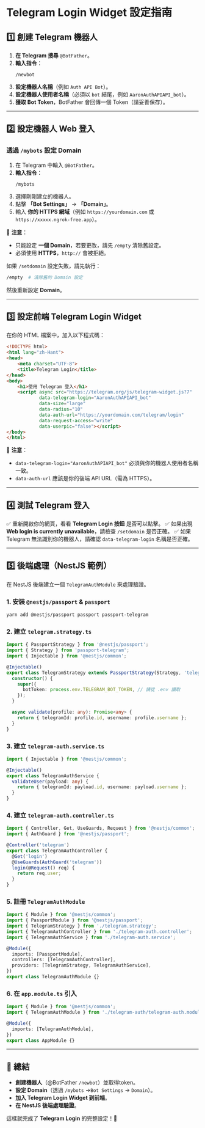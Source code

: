 # Telegram Login Widget 設定指南

## 1️⃣ 創建 Telegram 機器人

1. **在 Telegram 搜尋** `@BotFather`。
2. **輸入指令**：
   ```
   /newbot
   ```
3. **設定機器人名稱**（例如 `Auth API Bot`）。
4. **設定機器人使用者名稱**（必須以 `bot` 結尾，例如 `AaronAuthAPIAPI_bot`）。
5. **獲取 Bot Token**，BotFather 會回傳一個 Token（請妥善保存）。

---

## 2️⃣ 設定機器人 Web 登入

### 透過 `/mybots` 設定 **Domain**
1. 在 Telegram 中輸入 `@BotFather`。
2. **輸入指令**：
   ```
   /mybots
   ```
3. 選擇剛剛建立的機器人。
4. 點擊 **「Bot Settings」** → **「Domain」**。
5. 輸入 **你的 HTTPS 網域**（例如 `https://yourdomain.com` 或 `https://xxxxx.ngrok-free.app`）。

📌 **注意**：
- 只能設定 **一個 Domain**，若要更改，請先 `/empty` 清除舊設定。
- 必須使用 **HTTPS**，`http://` 會被拒絕。

如果 `/setdomain` 設定失敗，請先執行：
```sh
/empty  # 清除舊的 Domain 設定
```
然後重新設定 **Domain**。

---

## 3️⃣ 設定前端 Telegram Login Widget

在你的 HTML 檔案中，加入以下程式碼：

```html
<!DOCTYPE html>
<html lang="zh-Hant">
<head>
    <meta charset="UTF-8">
    <title>Telegram Login</title>
</head>
<body>
    <h1>使用 Telegram 登入</h1>
    <script async src="https://telegram.org/js/telegram-widget.js?7"
            data-telegram-login="AaronAuthAPIAPI_bot"
            data-size="large"
            data-radius="10"
            data-auth-url="https://yourdomain.com/telegram/login"
            data-request-access="write"
            data-userpic="false"></script>
</body>
</html>
```

📌 **注意**：
- `data-telegram-login="AaronAuthAPIAPI_bot"` 必須與你的機器人使用者名稱一致。
- `data-auth-url` 應該是你的後端 API URL（需為 HTTPS）。

---

## 4️⃣ 測試 Telegram 登入
✅ 重新開啟你的網頁，看看 **Telegram Login 按鈕** 是否可以點擊。
✅ 如果出現 **Web login is currently unavailable**，請檢查 `/setdomain` 是否正確。
✅ 如果 Telegram 無法識別你的機器人，請確認 `data-telegram-login` 名稱是否正確。

---

## 5️⃣ 後端處理（NestJS 範例）

在 NestJS 後端建立一個 `TelegramAuthModule` 來處理驗證。

### 1. 安裝 `@nestjs/passport` & `passport`
```sh
yarn add @nestjs/passport passport passport-telegram
```

### 2. 建立 `telegram.strategy.ts`

```ts
import { PassportStrategy } from '@nestjs/passport';
import { Strategy } from 'passport-telegram';
import { Injectable } from '@nestjs/common';

@Injectable()
export class TelegramStrategy extends PassportStrategy(Strategy, 'telegram') {
  constructor() {
    super({
      botToken: process.env.TELEGRAM_BOT_TOKEN, // 請從 .env 讀取
    });
  }

  async validate(profile: any): Promise<any> {
    return { telegramId: profile.id, username: profile.username };
  }
}
```

### 3. 建立 `telegram-auth.service.ts`

```ts
import { Injectable } from '@nestjs/common';

@Injectable()
export class TelegramAuthService {
  validateUser(payload: any) {
    return { telegramId: payload.id, username: payload.username };
  }
}
```

### 4. 建立 `telegram-auth.controller.ts`

```ts
import { Controller, Get, UseGuards, Request } from '@nestjs/common';
import { AuthGuard } from '@nestjs/passport';

@Controller('telegram')
export class TelegramAuthController {
  @Get('login')
  @UseGuards(AuthGuard('telegram'))
  login(@Request() req) {
    return req.user;
  }
}
```

### 5. 註冊 `TelegramAuthModule`

```ts
import { Module } from '@nestjs/common';
import { PassportModule } from '@nestjs/passport';
import { TelegramStrategy } from './telegram.strategy';
import { TelegramAuthController } from './telegram-auth.controller';
import { TelegramAuthService } from './telegram-auth.service';

@Module({
  imports: [PassportModule],
  controllers: [TelegramAuthController],
  providers: [TelegramStrategy, TelegramAuthService],
})
export class TelegramAuthModule {}
```

### 6. 在 `app.module.ts` 引入

```ts
import { Module } from '@nestjs/common';
import { TelegramAuthModule } from './telegram-auth/telegram-auth.module';

@Module({
  imports: [TelegramAuthModule],
})
export class AppModule {}
```

---

## 🎯 總結
- **創建機器人**（@BotFather `/newbot`）並取得token。
- **設定 Domain**（透過 `/mybots` ->`Bot Settings` → `Domain`）。
- **加入 Telegram Login Widget 到前端**。
- **在 NestJS 後端處理驗證**。

這樣就完成了 **Telegram Login** 的完整設定！🚀

